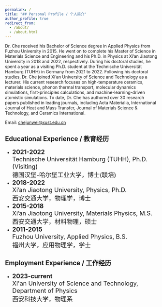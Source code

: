 ```yaml
---
permalink: /
title: "## Personal Profile / 个人简介"
author_profile: true
redirect_from: 
  - /about/
  - /about.html
---
```


Dr. Che received his Bachelor of Science degree in Applied Physics from Fuzhou University in 2015. He went on to complete his Master of Science in Materials Science and Engineering and his Ph.D. in Physics at Xi’an Jiaotong University in 2018 and 2022, respectively. During his doctoral studies, he spent a year as a visiting Ph.D. student at the Technische Universität Hamburg (TUHH) in Germany from 2021 to 2022. Following his doctoral studies, Dr. Che joined Xi’an University of Science and Technology as a lecturer. His current research focuses on high-temperature ceramics, materials science, phonon thermal transport, molecular dynamics simulations, first-principles calculations, and machine-learning-driven atomistic simulations. To date, Dr. Che has authored over 30 research papers published in leading journals, including Acta Materialia, International Journal of Heat and Mass Transfer, Journal of Materials Science & Technology, and Ceramics International.

Email: chejunwei@xust.edu.cn

## Educational Experience / 教育经历
- <div class="education-item">
  <div style="font-size: 20px; font-weight: bold;">2021-2022</div>
  <div style="font-size: 20px;">
    Technische Universität Hamburg (TUHH), Ph.D. (Visiting)<br>
    德国汉堡-哈尔堡工业大学，博士(联培)

- <div class="education-item">
  <div style="font-size: 20px; font-weight: bold;">2018-2022</div>
  <div style="font-size: 20px;">
    Xi’an Jiaotong University, Physics, Ph.D.<br>
    西安交通大学，物理学，博士

- <div class="education-item">
  <div style="font-size: 20px; font-weight: bold;">2015-2018</div>
  <div style="font-size: 20px;">
    Xi’an Jiaotong University, Materials Physics, M.S.<br>
    西安交通大学，材料物理，硕士

- <div class="education-item">
  <div style="font-size: 20px; font-weight: bold;">2011-2015</div>
  <div style="font-size: 20px;">
    Fuzhou University, Applied Physics, B.S.<br>
    福州大学，应用物理学，学士


## Employment Experience / 工作经历
- <span style="font-size: 20px;">**2023-current**</span>  
  <span style="font-size: 20px;">Xi'an University of Science and Technology, Department of Physics</span>  
  <span style="font-size: 20px;">西安科技大学，物理系</span>
